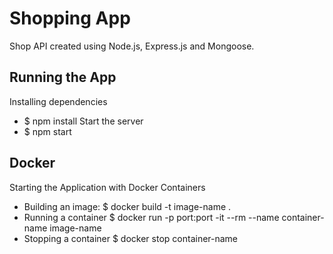# Shopping App

Shop API created using Node.js, Express.js and Mongoose.

## Running the App

Installing dependencies

- $ npm install
  Start the server
- $ npm start

## Docker

Starting the Application with Docker Containers

- Building an image:
  $ docker build -t image-name .
- Running a container
  $ docker run -p port:port -it --rm --name container-name image-name
- Stopping a container
  $ docker stop container-name
